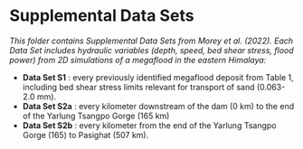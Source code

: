 # Supplemental Data Sets

*This folder contains Supplemental Data Sets from Morey et al. (2022). 
Each Data Set includes hydraulic variables (depth, speed, bed shear stress, flood power) from 2D simulations of a megaflood in the eastern Himalaya:*
- **Data Set S1** : every previously identified megaflood deposit from Table 1, including bed shear stress limits relevant for transport of sand (0.063-2.0 mm).
- **Data Set S2a** : every kilometer downstream of the dam (0 km) to the end of the Yarlung Tsangpo Gorge (165 km)
- **Data Set S2b** : every kilometer from the end of the Yarlung Tsangpo Gorge (165) to Pasighat (507 km).

